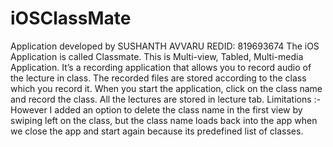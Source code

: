 # iOSClassMate
 Application developed by SUSHANTH AVVARU REDID: 819693674 
The iOS Application is called Classmate. This is Multi-view, Tabled, Multi-media Application. It’s a recording application that allows you to record audio of the lecture in class. The recorded files are stored according to the class which you record it. 
  When you start the application, click on the class name and record the class. All the lectures are stored in lecture tab. 
Limitations :- However I added an option to delete the class name in the first view by swiping left on the class, but the class name loads back into the app when we close the app and start again because its predefined list of classes. 
 
